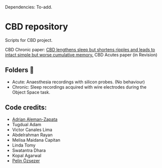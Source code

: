 Dependencies: To-add. 


# CBD repository
Scripts for CBD project. 

CBD Chronic paper: [CBD lengthens sleep but shortens ripples and leads to intact simple but worse cumulative memory.](https://doi.org/10.1016/j.isci.2023.108327)
CBD Acutes paper (in Revision)

## Folders :file_folder:
- Acute: Anaesthesia recordings with silicon probes. (No behaviour)
- Chronic: Sleep recordings acquired with wire electrodes during the Object Space task.


## Code credits:
- [Adrian Aleman-Zapata](https://github.com/Aleman-Z/)
- Tugdual Adam
- Victor Canales Lima
- Abdelrahman Rayan
- Melisa Maidana Capitan
- Linda Tomy
- Swatantra Dhara
- Kopal Agarwal
- [Pelin Özsezer](https://github.com/pelinozsezer)


